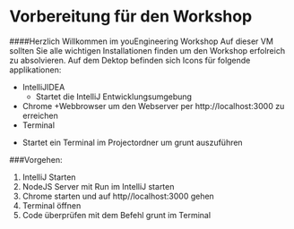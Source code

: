 # Vorbereitung für den Workshop
####Herzlich Willkommen im youEngineering Workshop
Auf dieser VM sollten Sie alle wichtigen Installationen finden um den Workshop erfolreich zu absolvieren.
Auf dem Dektop befinden sich Icons für folgende applikationen:

* IntelliJIDEA
  * Startet die IntelliJ Entwicklungsumgebung
* Chrome
+Webbrowser um den Webserver per http://localhost:3000 zu erreichen   
* Terminal
+ Startet ein Terminal im Projectordner um grunt auszuführen

###Vorgehen:
1. IntelliJ Starten
2. NodeJS Server mit Run im IntelliJ starten
3. Chrome starten und auf http//localhost:3000 gehen
4. Terminal öffnen
5. Code überprüfen mit dem Befehl grunt im Terminal